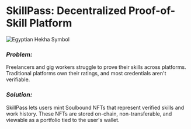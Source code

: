 # SkillPass: Decentralized Proof-of-Skill Platform
![Egyptian Hekha Symbol](https://github.com/me0hharryy/SkillPass/main/public/vite.svg)

### _Problem:_
Freelancers and gig workers struggle to prove their skills across platforms. Traditional platforms own their ratings, and most credentials aren't verifiable.

### _Solution:_
SkillPass lets users mint Soulbound NFTs that represent verified skills and work history. These NFTs are stored on-chain, non-transferable, and viewable as a portfolio tied to the user's wallet.


